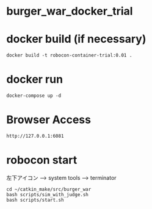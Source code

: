 # burger_war_docker_trial


# docker build (if necessary)

```
docker build -t robocon-container-trial:0.01 .
```

# docker run

```
docker-compose up -d
```

# Browser Access

```
http://127.0.0.1:6081
```

# robocon start

左下アイコン --> system tools --> terminator

```
cd ~/catkin_make/src/burger_war
bash scripts/sim_with_judge.sh
bash scripts/start.sh
```
